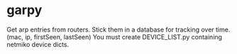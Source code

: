 # garpy
Get arp entries from routers. Stick them in a database for tracking over time. (mac, ip, firstSeen, lastSeen)
You must create DEVICE_LIST.py containing netmiko device dicts.
